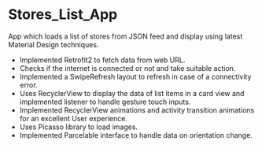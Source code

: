 # Stores_List_App
 App which loads a list of stores from JSON feed and display using latest Material Design techniques.
 
- Implemented Retrofit2 to fetch data from web URL.
- Checks if the internet is connected or not and take suitable action.
- Implemented a SwipeRefresh layout to refresh in case of a connectivity error.
- Uses RecyclerView to display the data of list items in a card view and implemented listener to handle gesture touch inputs.
- Implemented RecyclerView animations and activity transition animations for an excellent User experience.
- Uses Picasso library to load images.
- Implemented Parcelable interface to handle data on orientation change.
